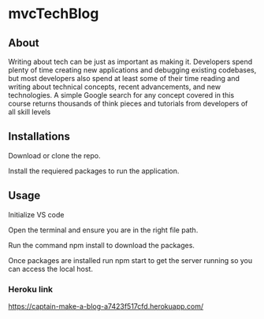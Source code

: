 # mvcTechBlog
## About 
Writing about tech can be just as important as making it. Developers spend plenty of time creating new applications and debugging existing codebases, but most developers also spend at least some of their time reading and writing about technical concepts, recent advancements, and new technologies. A simple Google search for any concept covered in this course returns thousands of think pieces and tutorials from developers of all skill levels
## Installations 
Download or clone the repo.

Install the requiered packages to run the application.
## Usage
Initialize VS code

Open the terminal and ensure you are in the right file path.

Run the command npm install to download the packages.

Once packages are installed run npm start to get the server running so you can access the local host.
### Heroku link
https://captain-make-a-blog-a7423f517cfd.herokuapp.com/

